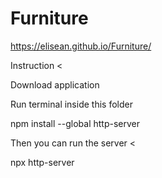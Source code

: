 # Furniture
https://elisean.github.io/Furniture/



Instruction  <

Download application

Run terminal inside this folder

npm install --global http-server

>

Then you can run the server <

npx http-server 
>
